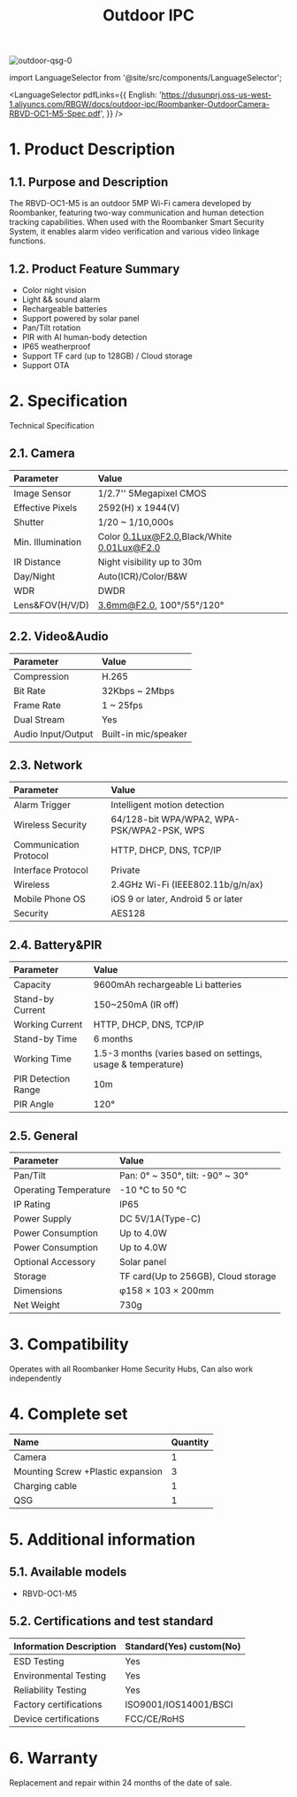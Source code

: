 ﻿---
description: Roombanker Outdoor IPC.
title: Outdoor IPC
tags:
- Outdoor IPC spec
---

![outdoor-qsg-0](https://dusunprj.oss-us-west-1.aliyuncs.com/RBGW/pic/outdoor-ipc/spec/outdoor-spec-1.png)

import LanguageSelector from '@site/src/components/LanguageSelector';

<LanguageSelector pdfLinks={{
  English: 'https://dusunprj.oss-us-west-1.aliyuncs.com/RBGW/docs/outdoor-ipc/Roombanker-OutdoorCamera-RBVD-OC1-M5-Spec.pdf',
}} />


# 1. Product Description
## 1.1. Purpose and Description
The RBVD-OC1-M5 is an outdoor 5MP Wi-Fi camera developed by Roombanker, featuring two-way communication and human detection tracking capabilities. When used with the Roombanker Smart Security System, it enables alarm video verification and various video linkage functions.

## 1.2. Product Feature Summary

- Color night vision
- Light && sound alarm
- Rechargeable batteries
- Support powered by solar panel
- Pan/Tilt rotation
- PIR with AI human-body detection
- IP65 weatherproof
- Support TF card (up to 128GB) / Cloud storage
- Support OTA

# 2. Specification
Technical Specification

## 2.1. Camera
| Parameter                      | Value                                        |
| :----------------------------- | :--------------------------------------------|
| Image Sensor                   | 1/2.7'' 5Megapixel CMOS                      |
| Effective Pixels               | 2592(H)  x  1944(V)                          |
| Shutter                        | 1/20 ~ 1/10,000s                             | 
| Min. Illumination              | Color 0.1Lux@F2.0,Black/White 0.01Lux@F2.0   |
| IR Distance                    | Night visibility up to 30m                   |
| Day/Night                      | Auto(ICR)/Color/B&W                          |
| WDR                            | DWDR                                         |
| Lens&FOV(H/V/D)                | 3.6mm@F2.0, 100°/55°/120°                    |

## 2.2. Video&Audio
| Parameter                      | Value                                        |
| :----------------------------- | :--------------------------------------------|
| Compression                    | H.265                                        |
| Bit Rate                       | 32Kbps ~ 2Mbps                               |
| Frame Rate                     | 1 ~ 25fps                                    | 
| Dual Stream                    | Yes                                          |
| Audio Input/Output             | Built-in mic/speaker                         |

## 2.3. Network
| Parameter                      | Value                                        |
| :----------------------------- | :--------------------------------------------|
| Alarm Trigger                  | Intelligent motion detection                 |
| Wireless Security              | 64/128-bit WPA/WPA2, WPA-PSK/WPA2-PSK, WPS   |
| Communication Protocol         | HTTP, DHCP, DNS, TCP/IP                      | 
| Interface Protocol             | Private                                      |
| Wireless	                     | 2.4GHz Wi-Fi (IEEE802.11b/g/n/ax)            |
| Mobile Phone OS                | iOS 9 or later, Android 5 or later           |
| Security                       | AES128                                       |

## 2.4. Battery&PIR
| Parameter                      | Value                                                        |
| :----------------------------- | :------------------------------------------------------------|
| Capacity                       | 9600mAh rechargeable Li batteries                            |
| Stand-by Current               | 150~250mA (IR off)                                           |
| Working Current                | HTTP, DHCP, DNS, TCP/IP                                      | 
| Stand-by Time                  | 6 months                                                     |
| Working Time	                 | 1.5-3 months (varies based on settings, usage & temperature) |
| PIR Detection Range            | 10m                                                          |
| PIR Angle                      | 120°                                                         |

## 2.5. General
| Parameter                      | Value                                        |
| :----------------------------- | :--------------------------------------------|
| Pan/Tilt                       | Pan: 0° ~ 350°, tilt: -90° ~ 30°             |
| Operating Temperature          | -10 °C to 50 °C                              |
| IP Rating                      | IP65                                         |
| Power Supply                   | DC 5V/1A(Type-C)                             | 
| Power Consumption              | Up to 4.0W                                   |
| Power Consumption              | Up to 4.0W                                   |
| Optional Accessory             | Solar panel                                  |
| Storage	                       | TF card(Up to 256GB), Cloud storage          |
| Dimensions	                   | φ158 × 103 × 200mm                           |
| Net Weight	                   | 730g                                         |


# 3. Compatibility
Operates with all Roombanker Home Security Hubs, Can also work independently

# 4. Complete set
| Name                                 | Quantity |
| :----------------------------------- | :--------|
| Camera                               | 1        |
| Mounting Screw +Plastic expansion    | 3        |
| Charging cable                       | 1        |
| QSG                                  | 1        |


# 5. Additional information
## 5.1. Available models
- RBVD-OC1-M5

## 5.2. Certifications and test standard

| Information Description        | Standard(Yes) custom(No)    |
| :----------------------------- | :---------------------------|
| ESD Testing                    | Yes                         |
| Environmental Testing          | Yes                         |
| Reliability Testing            | Yes                         | 
| Factory certifications         | ISO9001/IOS14001/BSCI       |
| Device certifications          | FCC/CE/RoHS                 |

# 6. Warranty
Replacement and repair within 24 months of the date of sale. 
